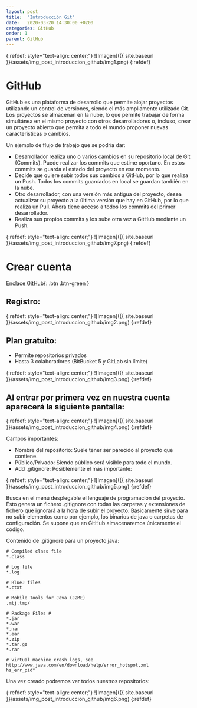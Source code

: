 ```yaml
---
layout: post
title:  "Introducción Git"
date:   2020-03-20 14:30:00 +0200
categories: GitHub
order: 1
parent: GitHub
---
```


{:refdef: style="text-align: center;"}
![Imagen]({{ site.baseurl }}/assets/img_post_introduccion_github/img1.png)
{:refdef}

# GitHub

GitHub es una plataforma de desarrollo que permite alojar proyectos utilizando un control de versiones, siendo el más ampliamente utilizado Git. Los proyectos se almacenan en la nube, lo que permite trabajar de forma simultánea en el mismo proyecto con otros desarrolladores o, incluso, crear un proyecto abierto que permita a todo el mundo proponer nuevas características o cambios.

Un ejemplo de flujo de trabajo que se podría dar:

* Desarrollador realiza uno o varios cambios en su repositorio local de Git (Commits). Puede realizar los commits que estime oportuno. En estos commits se guarda el estado del proyecto en ese momento.
* Decide que quiere subir todos sus cambios a GitHub, por lo que realiza un Push. Todos los commits guardados en local se guardan también en la nube.
* Otro desarrollador, con una versión más antigua del proyecto, desea actualizar su proyecto a la última versión que hay en GitHub, por lo que realiza un Pull. Ahora tiene acceso a todos los commits del primer desarrollador.
* Realiza sus propios commits y los sube otra vez a GitHub mediante un Push.

{:refdef: style="text-align: center;"}
![Imagen]({{ site.baseurl }}/assets/img_post_introduccion_github/img7.png)
{:refdef}

# Crear cuenta

[Enclace GitHub](https://github.com/){: .btn .btn-green }

## Registro:

{:refdef: style="text-align: center;"}
![Imagen]({{ site.baseurl }}/assets/img_post_introduccion_github/img2.png)
{:refdef}

## Plan gratuito:
* Permite repositorios privados
* Hasta 3 colaboradores (BitBucket 5 y GitLab sin límite)

{:refdef: style="text-align: center;"}
![Imagen]({{ site.baseurl }}/assets/img_post_introduccion_github/img3.png)
{:refdef}

## Al entrar por primera vez en nuestra cuenta aparecerá la siguiente pantalla:

{:refdef: style="text-align: center;"}
![Imagen]({{ site.baseurl }}/assets/img_post_introduccion_github/img4.png)
{:refdef}

Campos importantes:
* Nombre del repositorio: Suele tener ser parecido al proyecto que contiene.
* Público/Privado: Siendo público será visible para todo el mundo.
* Add .gitignore: Posiblemente el más importante:

{:refdef: style="text-align: center;"}
![Imagen]({{ site.baseurl }}/assets/img_post_introduccion_github/img5.png)
{:refdef}

Busca en el menú desplegable el lenguaje de programación del proyecto. Esto genera un fichero .gitignore con todas las carpetas y extensiones de fichero que ignorará a la hora de subir el proyecto. Básicamente sirve para no subir elementos como por ejemplo, los binarios de java o carpetas de configuración. Se supone que en GitHub almacenaremos únicamente el código.

Contenido de .gitignore para un proyecto java:

```
# Compiled class file
*.class

# Log file
*.log

# BlueJ files
*.ctxt

# Mobile Tools for Java (J2ME)
.mtj.tmp/

# Package Files #
*.jar
*.war
*.nar
*.ear
*.zip
*.tar.gz
*.rar

# virtual machine crash logs, see http://www.java.com/en/download/help/error_hotspot.xml
hs_err_pid*
```

Una vez creado podremos ver todos nuestros repositorios:

{:refdef: style="text-align: center;"}
![Imagen]({{ site.baseurl }}/assets/img_post_introduccion_github/img6.png)
{:refdef}
